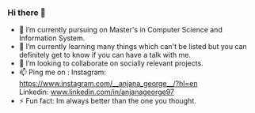 ### Hi there 👋

<!--
**Anjana97/Anjana97** is a ✨ _special_ ✨ repository because its `README.md` (this file) appears on your GitHub profile.

Here are some ideas to get you started: -->

- 🔭 I’m currently pursuing on Master's in Computer Science and Information System.
- 🌱 I’m currently learning many things which can't be listed but you can definitely get to know if you can have a talk with me.
- 👯 I’m looking to collaborate on socially relevant projects.
- 📫 Ping me on :  Instagram: https://www.instagram.com/__anjana_george__/?hl=en \
                   Linkedin: www.linkedin.com/in/anjanageorge97
- ⚡ Fun fact: Im always better than the one you thought.
